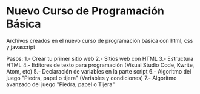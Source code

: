 # Nuevo Curso de Programación Básica

Archivos creados en el nuevo curso de programación básica con html, css y javascript

Pasos:
1.- Crear tu primer sitio web
2.- Sitios web con HTML
3.- Estructura HTML
4.- Editores de texto para programación (Visual Studio Code, Kwrite, Atom, etc)
5.- Declaración de variables en la parte script
6.- Algoritmo del juego "Piedra, papel o tijera" (Variables y condiciones)
7.- Algoritmo avanzado del juego "Piedra, papel o Tijera"
